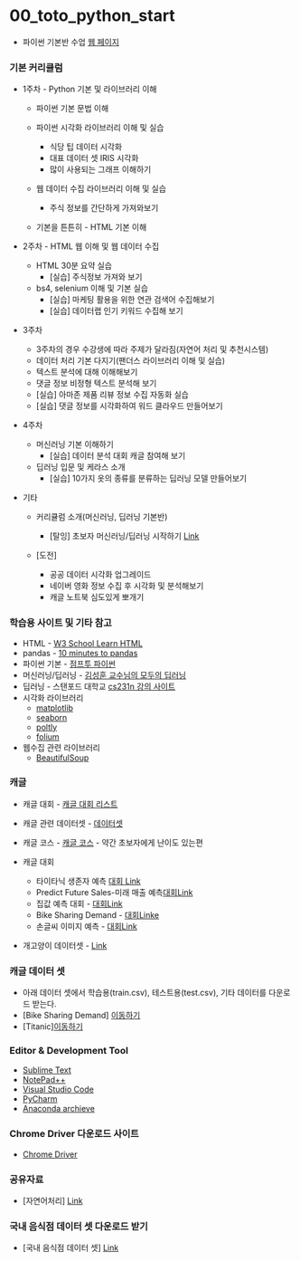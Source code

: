 # 00_toto_python_start
 * 파이썬 기본반 수업 [웹 페이지](https://ldjwj.github.io/00_PYTHON_LEVELUP_CLASS/)

### 기본 커리큘럼
 - 1주차 - Python 기본 및 라이브러리 이해  
   - 파이썬 기본 문법 이해
   - 파이썬 시각화 라이브러리 이해 및 실습
     - 식당 팁 데이터 시각화
     - 대표 데이터 셋 IRIS 시각화
     - 많이 사용되는 그래프 이해하기
	 
   - 웹 데이터 수집 라이브러리 이해 및 실습
     - 주식 정보를 간단하게 가져와보기
   - 기본을 튼튼히 - HTML 기본 이해
   
 - 2주차 - HTML 웹 이해 및 웹 데이터 수집
   - HTML 30분 요약 실습 
     - [실습] 주식정보 가져와 보기 
   - bs4, selenium 이해 및 기본 실습
     - [실습] 마케팅 활용을 위한 연관 검색어 수집해보기
     - [실습] 데이터랩 인기 키워드 수집해 보기
   
 - 3주차 
   - 3주차의 경우 수강생에 따라 주제가 달라짐(자연어 처리 및 추천시스템)
   - 데이터 처리 기본 다지기(팬더스 라이브러리 이해 및 실습)
   - 텍스트 분석에 대해 이해해보기
   - 댓글 정보 비정형 텍스트 분석해 보기
    - [실습] 아마존 제품 리뷰 정보 수집 자동화 실습
    - [실습] 댓글 정보를 시각화하여 워드 클라우드 만들어보기
   
 - 4주차
   - 머신러닝 기본 이해하기
     - [실습] 데이터 분석 대회 캐글 참여해 보기 
   - 딥러닝 입문 및 케라스 소개
     - [실습] 10가지 옷의 종류를 분류하는 딥러닝 모델 만들어보기
 
 - 기타
   - 커리큘럼 소개(머신러닝, 딥러닝 기본반)
     - [탈잉] 초보자 머신러닝/딥러닝 시작하기 [Link](https://taling.me/Talent/Detail/7180)
	 
   - [도전] 
     - 공공 데이터 시각화 업그레이드 
     - 네이버 영화 정보 수집 후 시각화 및 분석해보기
     - 캐글 노트북 심도있게 뽀개기

### 학습용 사이트 및 기타 참고
 * HTML - [W3 School Learn HTML](https://www.w3schools.com/html/default.asp)
 * pandas - [10 minutes to pandas](https://pandas.pydata.org/pandas-docs/stable/getting_started/10min.html)
 * 파이썬 기본 - [점프투 파이썬](https://wikidocs.net/book/1)
 * 머신러닝/딥러닝 - [김성훈 교수님의 모두의 딥러닝](https://hunkim.github.io/ml/)
 * 딥러닝 - 스탠포드 대학교 [cs231n 강의 사이트](http://cs231n.stanford.edu/)
 * 시각화 라이브러리
    * [matplotlib](https://matplotlib.org/)
    * [seaborn](https://seaborn.pydata.org/examples/index.html)
    * [poltly](https://plot.ly/)
    * [folium](https://python-visualization.github.io/folium/)
 * 웹수집 관련 라이브러리
	* [BeautifulSoup](https://www.crummy.com/software/BeautifulSoup/bs4/doc/)

### 캐글
 * 캐글 대회 - [캐글 대회 리스트](https://www.kaggle.com/competitions)
 * 캐글 관련 데이터셋 - [데이터셋](https://www.kaggle.com/datasets)
 * 캐글 코스 - [캐글 코스](https://www.kaggle.com/learn/overview) - 약간 초보자에게 난이도 있는편
 * 캐글 대회
    * 타이타닉 생존자 예측 [대회 Link](https://www.kaggle.com/c/titanic)
	* Predict Future Sales-미래 매출 예측[대회Link](https://www.kaggle.com/c/competitive-data-science-predict-future-sales)
	* 집값 예측 대회 - [대회Link](https://www.kaggle.com/c/home-data-for-ml-course/leaderboard)
    * Bike Sharing Demand - [대회Linke](https://www.kaggle.com/c/bike-sharing-demand)
	* 손글씨 이미지 예측 - [대회Link](https://www.kaggle.com/c/digit-recognizer)
 
 * 개고양이 데이터셋 - [Link](https://www.kaggle.com/c/dogs-vs-cats/data)
 
### 캐글 데이터 셋 
 * 아래 데이터 셋에서 학습용(train.csv), 테스트용(test.csv), 기타 데이터를 다운로드 받는다.
 * [Bike Sharing Demand] [이동하기](https://www.kaggle.com/c/bike-sharing-demand/data)
 * [Titanic][이동하기](https://www.kaggle.com/c/titanic/data)
 
### Editor & Development Tool
 * [Sublime Text](https://www.sublimetext.com/3)
 * [NotePad++](https://notepad-plus-plus.org/downloads/)
 * [Visual Studio Code](https://code.visualstudio.com/)
 * [PyCharm](https://www.jetbrains.com/ko-kr/pycharm/)
 * [Anaconda archieve](https://repo.continuum.io/archive/)

### Chrome Driver 다운로드 사이트
 * [Chrome Driver](https://chromedriver.chromium.org/downloads)

### 공유자료
 * [자연어처리] [Link](https://drive.google.com/open?id=1tHdHW4IypoISNrpNhk_clkxJ3WiWlnpG)

### 국내 음식점 데이터 셋 다운로드 받기
 * [국내 음식점 데이터 셋] [Link](https://www.data.go.kr/dataset/15003419/fileData.do)



